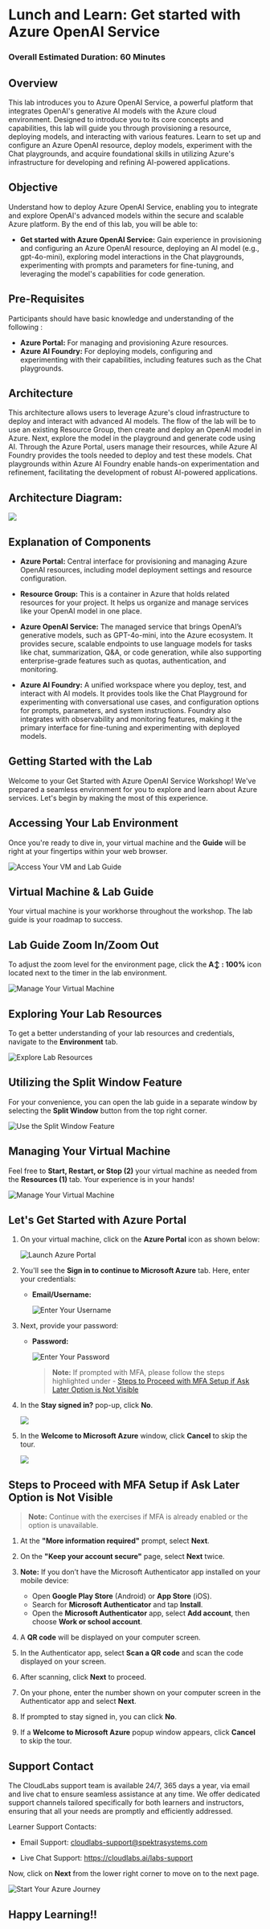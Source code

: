 # Lunch and Learn: Get started with Azure OpenAI Service

### Overall Estimated Duration: 60 Minutes

## Overview

This lab introduces you to Azure OpenAI Service, a powerful platform that integrates OpenAI's generative AI models with the Azure cloud environment. Designed to introduce you to its core concepts and capabilities, this lab will guide you through provisioning a resource, deploying models, and interacting with various features. Learn to set up and configure an Azure OpenAI resource, deploy models, experiment with the Chat playgrounds, and acquire foundational skills in utilizing Azure's infrastructure for developing and refining AI-powered applications.

## Objective

Understand how to deploy Azure OpenAI Service, enabling you to integrate and explore OpenAI's advanced models within the secure and scalable Azure platform. By the end of this lab, you will be able to:

- **Get started with Azure OpenAI Service:** Gain experience in provisioning and configuring an Azure OpenAI resource, deploying an AI model (e.g., gpt-4o-mini), exploring model interactions in the Chat playgrounds, experimenting with prompts and parameters for fine-tuning, and leveraging the model's capabilities for code generation.

## Pre-Requisites

Participants should have basic knowledge and understanding of the following :

- **Azure Portal:** For managing and provisioning Azure resources.
- **Azure AI Foundry:** For deploying models, configuring and experimenting with their capabilities, including features such as the Chat playgrounds.

## Architecture

This architecture allows users to leverage Azure's cloud infrastructure to deploy and interact with advanced AI models.
The flow of the lab will be to use an existing Resource Group, then create and deploy an OpenAI model in Azure. Next, explore the model in the playground and generate code using AI. Through the Azure Portal, users manage their resources, while Azure AI Foundry provides the tools needed to deploy and test these models. Chat playgrounds within Azure AI Foundry enable hands-on experimentation and refinement, facilitating the development of robust AI-powered applications.

## Architecture Diagram:

![](./media/archdiagram.png)

## Explanation of Components

- **Azure Portal:** Central interface for provisioning and managing Azure OpenAI resources, including model deployment settings and resource configuration.

- **Resource Group:** This is a container in Azure that holds related resources for your project. It helps us organize and manage services like your OpenAI model in one place.

- **Azure OpenAI Service:** The managed service that brings OpenAI’s generative models, such as GPT-4o-mini, into the Azure ecosystem. It provides secure, scalable endpoints to use language models for tasks like chat, summarization, Q\&A, or code generation, while also supporting enterprise-grade features such as quotas, authentication, and monitoring.

- **Azure AI Foundry:** A unified workspace where you deploy, test, and interact with AI models. It provides tools like the Chat Playground for experimenting with conversational use cases, and configuration options for prompts, parameters, and system instructions. Foundry also integrates with observability and monitoring features, making it the primary interface for fine-tuning and experimenting with deployed models.

## Getting Started with the Lab

Welcome to your Get Started with Azure OpenAI Service Workshop! We've prepared a seamless environment for you to explore and learn about Azure services. Let's begin by making the most of this experience.
 
## Accessing Your Lab Environment
 
Once you're ready to dive in, your virtual machine and the **Guide** will be right at your fingertips within your web browser.
 
![Access Your VM and Lab Guide](./media/ll1.png)

## Virtual Machine & Lab Guide
 
Your virtual machine is your workhorse throughout the workshop. The lab guide is your roadmap to success.
 
## Lab Guide Zoom In/Zoom Out

To adjust the zoom level for the environment page, click the **A↕ : 100%** icon located next to the timer in the lab environment.

   ![Manage Your Virtual Machine](./media/zoominout.png)

## Exploring Your Lab Resources
 
To get a better understanding of your lab resources and credentials, navigate to the **Environment** tab.
 
![Explore Lab Resources](./media/envtab.png)
 
## Utilizing the Split Window Feature
 
For your convenience, you can open the lab guide in a separate window by selecting the **Split Window** button from the top right corner.
 
![Use the Split Window Feature](./media/splittab.png)
 
## Managing Your Virtual Machine
 
Feel free to **Start, Restart, or Stop (2)** your virtual machine as needed from the **Resources (1)** tab. Your experience is in your hands!
 
![Manage Your Virtual Machine](./media/resourcetab.png)

## Let's Get Started with Azure Portal
 
1. On your virtual machine, click on the **Azure Portal** icon as shown below:
 
      ![Launch Azure Portal](./media/sc900-image(1).png)
    
2. You'll see the **Sign in to continue to Microsoft Azure** tab. Here, enter your credentials:
 
   - **Email/Username:** <inject key="AzureAdUserEmail"></inject>
 
       ![Enter Your Username](./media/sc900-image-1.png)
 
3. Next, provide your password:
 
   - **Password:** <inject key="AzureAdUserPassword"></inject>
 
       ![Enter Your Password](./media/sc900-image-2.png)

      > **Note:** If prompted with MFA, please follow the steps highlighted under - [Steps to Proceed with MFA Setup if Ask Later Option is Not Visible](#steps-to-proceed-with-mfa-setup-if-ask-later-option-is-not-visible)
 
4. In the **Stay signed in?** pop-up, click **No**.

   ![](./media/2025-07-08(1).png)
 
5. In the **Welcome to Microsoft Azure** window, click **Cancel** to skip the tour.

   ![](./media/2025-07-08(2).png)

## Steps to Proceed with MFA Setup if Ask Later Option is Not Visible

   > **Note:** Continue with the exercises if MFA is already enabled or the option is unavailable.

1. At the **"More information required"** prompt, select **Next**.

1. On the **"Keep your account secure"** page, select **Next** twice.

1. **Note:** If you don’t have the Microsoft Authenticator app installed on your mobile device:

   - Open **Google Play Store** (Android) or **App Store** (iOS).
   - Search for **Microsoft Authenticator** and tap **Install**.
   - Open the **Microsoft Authenticator** app, select **Add account**, then choose **Work or school account**.

1. A **QR code** will be displayed on your computer screen.

1. In the Authenticator app, select **Scan a QR code** and scan the code displayed on your screen.

1. After scanning, click **Next** to proceed.

1. On your phone, enter the number shown on your computer screen in the Authenticator app and select **Next**.
       
1. If prompted to stay signed in, you can click **No**.

1. If a **Welcome to Microsoft Azure** popup window appears, click **Cancel** to skip the tour.
 
## Support Contact

The CloudLabs support team is available 24/7, 365 days a year, via email and live chat to ensure seamless assistance at any time. We offer dedicated support channels tailored specifically for both learners and instructors, ensuring that all your needs are promptly and efficiently addressed.

Learner Support Contacts:

- Email Support: cloudlabs-support@spektrasystems.com

- Live Chat Support: https://cloudlabs.ai/labs-support

Now, click on **Next** from the lower right corner to move on to the next page.

![Start Your Azure Journey](./media/nextpage.png)

## Happy Learning!!
